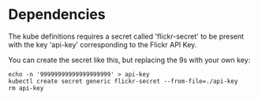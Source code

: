 # Dependencies

The kube definitions requires a secret called 'flickr-secret' to be present with the key 'api-key' corresponding to the Flickr API Key.

You can create the secret like this, but replacing the 9s with your own key:
```
echo -n '99999999999999999999' > api-key
kubectl create secret generic flickr-secret --from-file=./api-key
rm api-key
```
